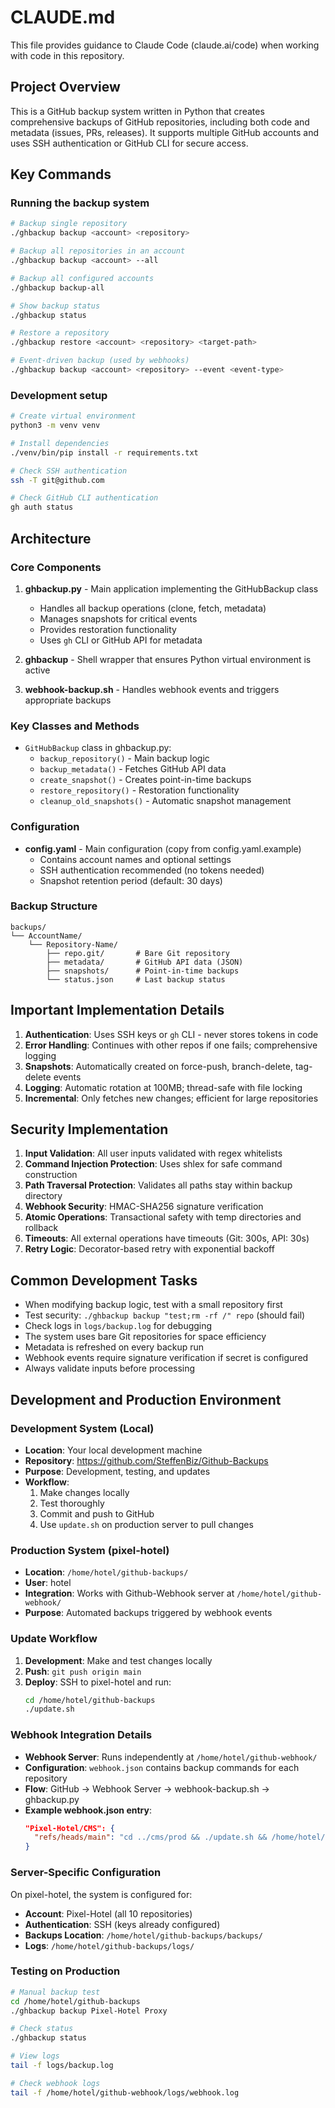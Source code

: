 # CLAUDE.md

This file provides guidance to Claude Code (claude.ai/code) when working with code in this repository.

## Project Overview

This is a GitHub backup system written in Python that creates comprehensive backups of GitHub repositories, including both code and metadata (issues, PRs, releases). It supports multiple GitHub accounts and uses SSH authentication or GitHub CLI for secure access.

## Key Commands

### Running the backup system
```bash
# Backup single repository
./ghbackup backup <account> <repository>

# Backup all repositories in an account
./ghbackup backup <account> --all

# Backup all configured accounts
./ghbackup backup-all

# Show backup status
./ghbackup status

# Restore a repository
./ghbackup restore <account> <repository> <target-path>

# Event-driven backup (used by webhooks)
./ghbackup backup <account> <repository> --event <event-type>
```

### Development setup
```bash
# Create virtual environment
python3 -m venv venv

# Install dependencies
./venv/bin/pip install -r requirements.txt

# Check SSH authentication
ssh -T git@github.com

# Check GitHub CLI authentication
gh auth status
```

## Architecture

### Core Components

1. **ghbackup.py** - Main application implementing the GitHubBackup class
   - Handles all backup operations (clone, fetch, metadata)
   - Manages snapshots for critical events
   - Provides restoration functionality
   - Uses `gh` CLI or GitHub API for metadata

2. **ghbackup** - Shell wrapper that ensures Python virtual environment is active

3. **webhook-backup.sh** - Handles webhook events and triggers appropriate backups

### Key Classes and Methods

- `GitHubBackup` class in ghbackup.py:
  - `backup_repository()` - Main backup logic
  - `backup_metadata()` - Fetches GitHub API data
  - `create_snapshot()` - Creates point-in-time backups
  - `restore_repository()` - Restoration functionality
  - `cleanup_old_snapshots()` - Automatic snapshot management

### Configuration

- **config.yaml** - Main configuration (copy from config.yaml.example)
  - Contains account names and optional settings
  - SSH authentication recommended (no tokens needed)
  - Snapshot retention period (default: 30 days)

### Backup Structure
```
backups/
└── AccountName/
    └── Repository-Name/
        ├── repo.git/       # Bare Git repository
        ├── metadata/       # GitHub API data (JSON)
        ├── snapshots/      # Point-in-time backups
        └── status.json     # Last backup status
```

## Important Implementation Details

1. **Authentication**: Uses SSH keys or `gh` CLI - never stores tokens in code
2. **Error Handling**: Continues with other repos if one fails; comprehensive logging
3. **Snapshots**: Automatically created on force-push, branch-delete, tag-delete events
4. **Logging**: Automatic rotation at 100MB; thread-safe with file locking
5. **Incremental**: Only fetches new changes; efficient for large repositories

## Security Implementation

1. **Input Validation**: All user inputs validated with regex whitelists
2. **Command Injection Protection**: Uses shlex for safe command construction
3. **Path Traversal Protection**: Validates all paths stay within backup directory
4. **Webhook Security**: HMAC-SHA256 signature verification
5. **Atomic Operations**: Transactional safety with temp directories and rollback
6. **Timeouts**: All external operations have timeouts (Git: 300s, API: 30s)
7. **Retry Logic**: Decorator-based retry with exponential backoff

## Common Development Tasks

- When modifying backup logic, test with a small repository first
- Test security: `./ghbackup backup "test;rm -rf /" repo` (should fail)
- Check logs in `logs/backup.log` for debugging
- The system uses bare Git repositories for space efficiency
- Metadata is refreshed on every backup run
- Webhook events require signature verification if secret is configured
- Always validate inputs before processing

## Development and Production Environment

### Development System (Local)
- **Location**: Your local development machine
- **Repository**: https://github.com/SteffenBiz/Github-Backups
- **Purpose**: Development, testing, and updates
- **Workflow**:
  1. Make changes locally
  2. Test thoroughly
  3. Commit and push to GitHub
  4. Use `update.sh` on production server to pull changes

### Production System (pixel-hotel)
- **Location**: `/home/hotel/github-backups/`
- **User**: hotel
- **Integration**: Works with Github-Webhook server at `/home/hotel/github-webhook/`
- **Purpose**: Automated backups triggered by webhook events

### Update Workflow
1. **Development**: Make and test changes locally
2. **Push**: `git push origin main`
3. **Deploy**: SSH to pixel-hotel and run:
   ```bash
   cd /home/hotel/github-backups
   ./update.sh
   ```

### Webhook Integration Details
- **Webhook Server**: Runs independently at `/home/hotel/github-webhook/`
- **Configuration**: `webhook.json` contains backup commands for each repository
- **Flow**: GitHub → Webhook Server → webhook-backup.sh → ghbackup.py
- **Example webhook.json entry**:
  ```json
  "Pixel-Hotel/CMS": {
    "refs/heads/main": "cd ../cms/prod && ./update.sh && /home/hotel/github-backups/webhook-backup.sh CMS push"
  }
  ```

### Server-Specific Configuration
On pixel-hotel, the system is configured for:
- **Account**: Pixel-Hotel (all 10 repositories)
- **Authentication**: SSH (keys already configured)
- **Backups Location**: `/home/hotel/github-backups/backups/`
- **Logs**: `/home/hotel/github-backups/logs/`

### Testing on Production
```bash
# Manual backup test
cd /home/hotel/github-backups
./ghbackup backup Pixel-Hotel Proxy

# Check status
./ghbackup status

# View logs
tail -f logs/backup.log

# Check webhook logs
tail -f /home/hotel/github-webhook/logs/webhook.log
```